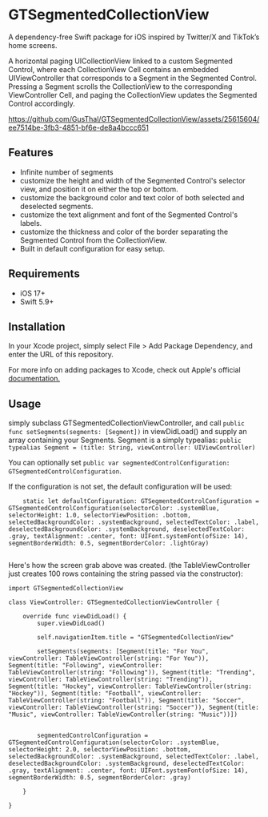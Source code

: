 # GTSegmentedCollectionView

A dependency-free Swift package for iOS inspired by Twitter/X and TikTok’s home screens. 

A horizontal paging UICollectionView linked to a custom Segmented Control, where each CollectionView Cell contains an embedded UIViewController that corresponds to a Segment in the Segmented Control. Pressing a Segment scrolls the CollectionView to the corresponding ViewController Cell, and paging the CollectionView updates the Segmented Control accordingly.


https://github.com/GusThal/GTSegmentedCollectionView/assets/25615604/ee7514be-3fb3-4851-bf6e-de8a4bccc651


## Features
- Infinite number of segments
- customize the height and width of the Segmented Control's selector view, and position it on either the top or bottom.
- customize the background color and text color of both selected and deselected segments.
- customize the text alignment and font of the Segmented Control's labels.
- customize the thickness and color of the border separating the Segmented Control from the CollectionView.
- Built in default configuration for easy setup.

## Requirements
- iOS 17+
- Swift 5.9+

## Installation

In your Xcode project, simply select File > Add Package Dependency, and enter the URL of this repository. 

For more info on adding packages to Xcode, check out Apple's official [documentation.](https://developer.apple.com/documentation/xcode/adding-package-dependencies-to-your-app)

## Usage

simply subclass GTSegmentedCollectionViewController, and call `public func setSegments(segments: [Segment])` in viewDidLoad() and supply an array containing your Segments. Segment is a simply typealias: `public typealias Segment = (title: String, viewController: UIViewController)`

You can optionally set `public var segmentedControlConfiguration: GTSegmentedControlConfiguration`.

If the configuration is not set, the default configuration will be used: 
```
    static let defaultConfiguration: GTSegmentedControlConfiguration = GTSegmentedControlConfiguration(selectorColor: .systemBlue, selectorHeight: 1.0, selectorViewPosition: .bottom, selectedBackgroundColor: .systemBackground, selectedTextColor: .label, deselectedBackgroundColor: .systemBackground, deselectedTextColor: .gray, textAlignment: .center, font: UIFont.systemFont(ofSize: 14), segmentBorderWidth: 0.5, segmentBorderColor: .lightGray)
    
```

Here's how the screen grab above was created. (the TableViewController just creates 100 rows containing the string passed via the constructor): 

```
import GTSegmentedCollectionView

class ViewController: GTSegmentedCollectionViewController {

    override func viewDidLoad() {
        super.viewDidLoad()
        
        self.navigationItem.title = "GTSegmentedCollectionView"
        
        setSegments(segments: [Segment(title: "For You", viewController: TableViewController(string: "For You")), Segment(title: "Following", viewController: TableViewController(string: "Following")), Segment(title: "Trending", viewController: TableViewController(string: "Trending")), Segment(title: "Hockey", viewController: TableViewController(string: "Hockey")), Segment(title: "Football", viewController: TableViewController(string: "Football")), Segment(title: "Soccer", viewController: TableViewController(string: "Soccer")), Segment(title: "Music", viewController: TableViewController(string: "Music"))])
        
        
        segmentedControlConfiguration = GTSegmentedControlConfiguration(selectorColor: .systemBlue, selectorHeight: 2.0, selectorViewPosition: .bottom, selectedBackgroundColor: .systemBackground, selectedTextColor: .label, deselectedBackgroundColor: .systemBackground, deselectedTextColor: .gray, textAlignment: .center, font: UIFont.systemFont(ofSize: 14), segmentBorderWidth: 0.5, segmentBorderColor: .gray)

    }

}
```
